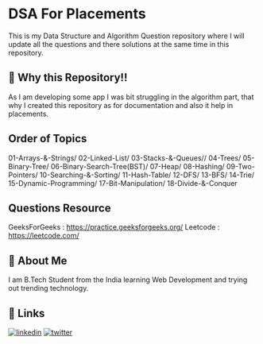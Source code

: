 
# DSA For Placements

This is my Data Structure and Algorithm Question repository where I will update all the questions and there solutions at the same time in this repository.



## 🧵 Why this Repository!!

As I am developing some app I was bit struggling in the algorithm part, that why I created this repository as for documentation and also it help in placements.


## Order of Topics

01-Arrays-&-Strings/
02-Linked-List/
03-Stacks-&-Queues//
04-Trees/
05-Binary-Tree/
06-Binary-Search-Tree(BST)/
07-Heap/
08-Hashing/
09-Two-Pointers/
10-Searching-&-Sorting/
11-Hash-Table/
12-DFS/
13-BFS/
14-Trie/
15-Dynamic-Programming/
17-Bit-Manipulation/
18-Divide-&-Conquer

## Questions Resource

GeeksForGeeks : https://practice.geeksforgeeks.org/
Leetcode : https://leetcode.com/

## 🚀 About Me

I am B.Tech Student from the India learning Web Development and trying out trending technology.

## 🔗 Links
[![linkedin](https://img.shields.io/badge/linkedin-0A66C2?style=for-the-badge&logo=linkedin&logoColor=white)](https://www.linkedin.com/in/thisiskushalgupta/)
[![twitter](https://img.shields.io/badge/twitter-1DA1F2?style=for-the-badge&logo=twitter&logoColor=white)](https://twitter.com/thisis_kushal)